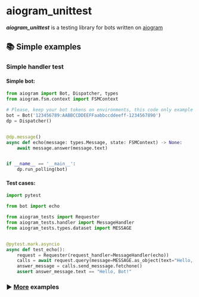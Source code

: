 # aiogram_unittest

***aiogram_unittest*** is a testing library for bots written on <a href="https://github.com/aiogram/aiogram">aiogram</a>

## 📚 Simple examples

### Simple handler test

#### Simple bot:

```python
from aiogram import Bot, Dispatcher, types
from aiogram.fsm.context import FSMContext

# Please, keep your bot tokens on environments, this code only example
bot = Bot('123456789:AABBCCDDEEFFaabbccddeeff-1234567890')
dp = Dispatcher()


@dp.message()
async def echo(message: types.Message, state: FSMContext) -> None:
    await message.answer(message.text)


if __name__ == '__main__':
    dp.run_polling(bot)


```

#### Test cases:

```python
import pytest

from bot import echo

from aiogram_tests import Requester
from aiogram_tests.handler import MessageHandler
from aiogram_tests.types.dataset import MESSAGE


@pytest.mark.asyncio
async def test_echo():
    request = Requester(request_handler=MessageHandler(echo))
    calls = await request.query(message=MESSAGE.as_object(text="Hello, Bot!"))
    answer_message = calls.send_messsage.fetchone()
    assert answer_message.text == "Hello, Bot!"

```

### ▶️ <a href='https://github.com/OCCCAS/aiogram_unittest/tree/master/examples'>More</a> examples

